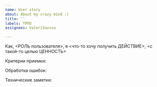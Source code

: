 ```yaml
---
name: User story
about: About my crazy mind ;)
title: ''
labels: ТРПО
assignees: ValeriSavvva

---
```


Как, <РОЛЬ пользователя>, я <что-то хочу получить ДЕЙСТВИЕ>, <с такой-то целью ЦЕННОСТЬ>

Критерии приемки:

Обработка ошибок:

Технические заметки:
